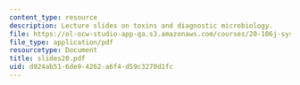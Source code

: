 ```yaml
---
content_type: resource
description: Lecture slides on toxins and diagnostic microbiology.
file: https://ol-ocw-studio-app-qa.s3.amazonaws.com/courses/20-106j-systems-microbiology-fall-2006/d924ab516de94262a6f4d59c3270d1fc_slides20.pdf
file_type: application/pdf
resourcetype: Document
title: slides20.pdf
uid: d924ab51-6de9-4262-a6f4-d59c3270d1fc
---
```

